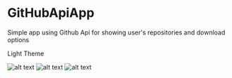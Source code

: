 # GitHubApiApp
Simple app using Github Api for showing user's repositories and download options

Light Theme

![alt text](https://psv4.userapi.com/c532036/u117496133/docs/d5/830330f21fe9/Screenshot_20210808-165738_GitHubApiApp.jpg?extra=YYATakJKcmDHbh3JEycBrAKLY6W4Ozq8GGCvtF5SVNtP0Nr5aeEcR22bH2iWAnEEEshPm4QkjBpuyWjcpsvecylSG5w1YtVl84aUnwYBJAPp0C1pbcrnPrq7qc0IeNsXB1FBYKP8M6imo1sqCsPWG2udeQ)
![alt text](https://psv4.userapi.com/c505536/u117496133/docs/d20/b19e3254ebbd/Screenshot_20210808-165745_GitHubApiApp.jpg?extra=ssReL1GS3FTLZhtHRHZiklgYjIBzpY1LDAa5yqPc8Pe_5a3eqwK3ZjfmyvKxdK9Fw6R96YIns2ZwaFgzpKKwAPumclX6RzIhoCxKTsErDikwWCTLruXnp4ypc7VmJSQpYd2I6DOO0WgoTTiGrXztAWG8oQ)
![alt text](https://psv4.userapi.com/c536436/u117496133/docs/d26/346568fbf2e8/Screenshot_20210808-165750_GitHubApiApp.jpg?extra=M2IxGaWhC7CS5OkYuobdcB9QYnGenbfJff1oA6SG6qjcydryiptABSOf3QqUVQCOJGq_8uMI3kwMpiZTL2T2zl5rfiJBXUIHKBmlRkcC1GJbu-g1sqWvGhSASv0fg99JQOAnntr6xluFleGrNixBgldlyg)

